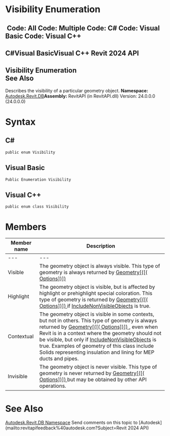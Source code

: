 # Visibility Enumeration

﻿
 Code: All Code: Multiple Code: C# Code: Visual Basic Code: Visual C++   
---  
C#Visual BasicVisual C++
Revit 2024 API  
---  
Visibility Enumeration  
See Also  
---  
Describes the visibility of a particular geometry object.
**Namespace:** [Autodesk.Revit.DB](87546ba7-461b-c646-cbb1-2cb8f5bff8b2.md "Autodesk.Revit.DB Namespace")**Assembly:** RevitAPI (in RevitAPI.dll) Version: 24.0.0.0 (24.0.0.0)
# Syntax
C#  
---  
```text
public enum Visibility
```
  
Visual Basic  
---  
```text
Public Enumeration Visibility
```
  
Visual C++  
---  
```text
public enum class Visibility
```
  
# Members
| Member name | Description |
| --- | --- |
| --- | --- |
| Visible | The geometry object is always visible. This type of geometry is always returned by [Geometry[([( Options])]) ](d8a55a5b-2a69-d5ab-3e1f-6cf1ee43c8ec.md "Geometry Property") |
| Highlight | The geometry object is visible, but is affected by highlight or prehighlight special coloration. This type of geometry is returned by [Geometry[([( Options])]) ](d8a55a5b-2a69-d5ab-3e1f-6cf1ee43c8ec.md "Geometry Property") if [IncludeNonVisibleObjects](0d277b80-d5e5-1151-d413-b0899da0976f.md "IncludeNonVisibleObjects Property") is true. |
| Contextual | The geometry object is visible in some contexts, but not in others. This type of geometry is always returned by [Geometry[([( Options])]) ](d8a55a5b-2a69-d5ab-3e1f-6cf1ee43c8ec.md "Geometry Property"), even when Revit is in a context where the geometry should not be visible, but only if [IncludeNonVisibleObjects](0d277b80-d5e5-1151-d413-b0899da0976f.md "IncludeNonVisibleObjects Property") is true. Examples of geometry of this class include Solids representing insulation and lining for MEP ducts and pipes. |
| Invisible | The geometry object is never visible. This type of geometry is never returned by [Geometry[([( Options])]) ](d8a55a5b-2a69-d5ab-3e1f-6cf1ee43c8ec.md "Geometry Property") but may be obtained by other API operations. |

# See Also
[Autodesk.Revit.DB Namespace](87546ba7-461b-c646-cbb1-2cb8f5bff8b2.md "Autodesk.Revit.DB Namespace")
Send comments on this topic to [Autodesk](mailto:revitapifeedback%40autodesk.com?Subject=Revit 2024 API)